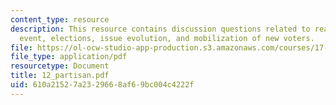 ```yaml
---
content_type: resource
description: This resource contains discussion questions related to realignments,cataclysmic
  event, elections, issue evolution, and mobilization of new voters.
file: https://ol-ocw-studio-app-production.s3.amazonaws.com/courses/17-951-special-graduate-topic-in-political-science-political-behavior-fall-2005/610a21527a2329668af69bc004c4222f_12_partisan.pdf
file_type: application/pdf
resourcetype: Document
title: 12_partisan.pdf
uid: 610a2152-7a23-2966-8af6-9bc004c4222f
---
```

